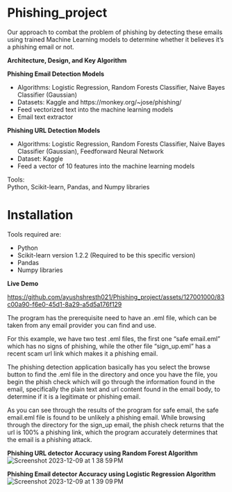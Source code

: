 # Phishing_project

Our approach to combat the problem of phishing by detecting these emails using trained Machine Learning models to determine whether it believes it’s a phishing email or not.

**Architecture, Design, and Key Algorithm**

**Phishing Email Detection Models**<br>
<ul>
 <li> Algorithms: Logistic Regression, Random Forests Classifier, Naive Bayes Classifier (Gaussian)</li>
 <li> Datasets: Kaggle and https://monkey.org/~jose/phishing/</li>
 <li> Feed vectorized text into the machine learning models</li>
<li> Email text extractor</li>
</ul>  
  
**Phishing URL Detection Models**<br>
<ul>
 <li> Algorithms: Logistic Regression, Random Forests Classifier, Naive Bayes Classifier (Gaussian), Feedforward Neural Network</li>
 <li> Dataset: Kaggle</li>
 <li> Feed a vector of 10 features into the machine learning models</li>
</ul>
Tools: <br>
Python, Scikit-learn, Pandas, and Numpy libraries<br>

# Installation 
Tools required are:
- Python
- Scikit-learn version 1.2.2 (Required to be this specific version)
- Pandas
- Numpy libraries



**Live Demo**

https://github.com/ayushshresth021/Phishing_project/assets/127001000/83c00a90-f6e0-45d1-8a29-a5d5a176f129

The program has the prerequisite need to have an .eml file, which can be taken from any email provider you can find and use.

For this example, we have two test .eml files, the first one “safe email.eml”  which has no signs of phishing, while the other file “sign_up.eml” has a recent scam url link which makes it a phishing email.

The phishing detection application basically has you select the browse button to find the .eml file in the directory and once you have the file, you begin the phish check which will go through the information found in the email, specifically the plain text and url content found in the email body, to determine if it is a legitimate or phishing email.

As you can see through the results of the program for safe email, the safe email.eml file is found to be unlikely a phishing email. While browsing through the directory for the sign_up email, the phish check returns that the url is 100% a phishing link, which the program accurately determines that the email is a phishing attack.

**Phishing URL detector Accuracy using Random Forest Algorithm**
![Screenshot 2023-12-09 at 1 38 59 PM](https://github.com/ayushshresth021/Phishing_project/assets/127001000/344cc5fb-11cc-4bde-8a2c-93e93a1e8ad8)

**Phishing Email detector Accuracy using Logistic Regression Algorithm**
![Screenshot 2023-12-09 at 1 39 09 PM](https://github.com/ayushshresth021/Phishing_project/assets/127001000/82a51396-cc66-4f69-9390-0bc7f2a7bfe0)






